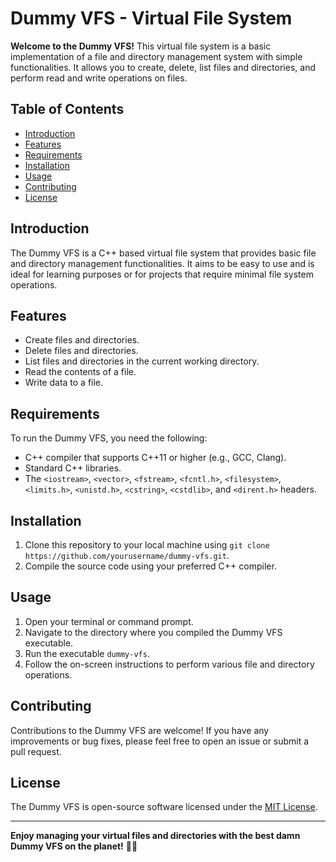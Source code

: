 # Dummy VFS - Virtual File System

**Welcome to the Dummy VFS!** This virtual file system is a basic implementation of a file and directory management system with simple functionalities. It allows you to create, delete, list files and directories, and perform read and write operations on files.

## Table of Contents

- [Introduction](#introduction)
- [Features](#features)
- [Requirements](#requirements)
- [Installation](#installation)
- [Usage](#usage)
- [Contributing](#contributing)
- [License](#license)

## Introduction

The Dummy VFS is a C++ based virtual file system that provides basic file and directory management functionalities. It aims to be easy to use and is ideal for learning purposes or for projects that require minimal file system operations.

## Features

- Create files and directories.
- Delete files and directories.
- List files and directories in the current working directory.
- Read the contents of a file.
- Write data to a file.

## Requirements

To run the Dummy VFS, you need the following:

- C++ compiler that supports C++11 or higher (e.g., GCC, Clang).
- Standard C++ libraries.
- The `<iostream>`, `<vector>`, `<fstream>`, `<fcntl.h>`, `<filesystem>`, `<limits.h>`, `<unistd.h>`, `<cstring>`, `<cstdlib>`, and `<dirent.h>` headers.

## Installation

1. Clone this repository to your local machine using `git clone https://github.com/yourusername/dummy-vfs.git`.
2. Compile the source code using your preferred C++ compiler.

## Usage

1. Open your terminal or command prompt.
2. Navigate to the directory where you compiled the Dummy VFS executable.
3. Run the executable `dummy-vfs`.
4. Follow the on-screen instructions to perform various file and directory operations.

## Contributing

Contributions to the Dummy VFS are welcome! If you have any improvements or bug fixes, please feel free to open an issue or submit a pull request.

## License

The Dummy VFS is open-source software licensed under the [MIT License](https://opensource.org/licenses/MIT).

---

**Enjoy managing your virtual files and directories with the best damn Dummy VFS on the planet!** 🚀🌟
